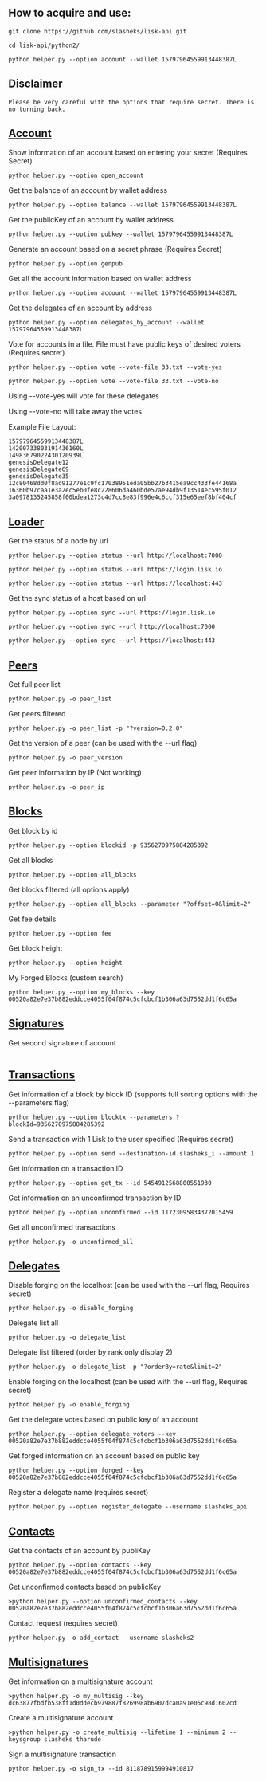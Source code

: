## How to acquire and use:


```
git clone https://github.com/slasheks/lisk-api.git

cd lisk-api/python2/

python helper.py --option account --wallet 15797964559913448387L

```

## Disclaimer

```
Please be very careful with the options that require secret. There is no turning back. 
```

## [Account](Account.md)

Show information of an account based on entering your secret (Requires Secret)

```
python helper.py --option open_account
```

Get the balance of an account by wallet address

```
python helper.py --option balance --wallet 15797964559913448387L 
````

Get the publicKey of an account by wallet address

```
python helper.py --option pubkey --wallet 15797964559913448387L
```

Generate an account based on a secret phrase (Requires Secret)

```
python helper.py --option genpub
```

Get all the account information based on wallet address

```
python helper.py --option account --wallet 15797964559913448387L 
```

Get the delegates of an account by address

```
python helper.py --option delegates_by_account --wallet 15797964559913448387L
```

Vote for accounts in a file. File must have public keys of desired voters (Requires secret)


```
python helper.py --option vote --vote-file 33.txt --vote-yes
```

```
python helper.py --option vote --vote-file 33.txt --vote-no
```

Using --vote-yes will vote for these delegates

Using --vote-no will take away the votes

Example File Layout:

```
15797964559913448387L
14200733803191436160L
14983679022430120939L
genesisDelegate12
genesisDelegate69
genesisDelegate35
12c80468dd0f8ad91277e1c9fc17038951eda05bb27b3415ea9cc433fe44168a
16360b97caa1e3a2ec5eb0fe8c228606da460bde57ae94db9f13514ec595f012
3a0978135245858f00bdea1273c4d7cc8e83f996e4c6ccf315e65eef8bf404cf
```

## [Loader](Loader.md)

Get the status of a node by url

```
python helper.py --option status --url http://localhost:7000
```

```
python helper.py --option status --url https://login.lisk.io
```

```
python helper.py --option status --url https://localhost:443
```

Get the sync status of a host based on url

```
python helper.py --option sync --url https://login.lisk.io
```

```
python helper.py --option sync --url http://localhost:7000
```

```
python helper.py --option sync --url https://localhost:443
```

## [Peers](Peers.md)

Get full peer list

```
python helper.py -o peer_list
```

Get peers filtered

```
python helper.py -o peer_list -p "?version=0.2.0"
```

Get the version of a peer (can be used with the --url flag)

```
python helper.py -o peer_version
```

Get peer information by IP (Not working)

```
python helper.py -o peer_ip
```

## [Blocks](Blocks.md)

Get block by id

```
python helper.py --option blockid -p 9356270975884285392
```

Get all blocks

```
python helper.py --option all_blocks
```

Get blocks filtered (all options apply)

```
python helper.py --option all_blocks --parameter "?offset=0&limit=2"

```

Get fee details
```
python helper.py --option fee
```

Get block height

```
python helper.py --option height
```

My Forged Blocks (custom search)

```
python helper.py --option my_blocks --key 00520a82e7e37b882eddcce4055f04f874c5cfcbcf1b306a63d7552dd1f6c65a
```

## [Signatures](Signatures.md)

Get second signature of account

```

```

## [Transactions](Transactions.md)

Get information of a block by block ID (supports full sorting options with the --parameters flag)

```
python helper.py --option blocktx --parameters ?blockId=9356270975884285392
````

Send a transaction with 1 Lisk to the user specified (Requires secret)

```
python helper.py --option send --destination-id slasheks_i --amount 1
````

Get information on a transaction ID

```
python helper.py --option get_tx --id 5454912568800551930
```

Get information on an unconfirmed transaction by ID

```
python helper.py --option unconfirmed --id 11723095834372015459
```

Get all unconfirmed transactions

```
python helper.py -o unconfirmed_all
````

## [Delegates](Delegates.md)

Disable forging on the localhost (can be used with the --url flag, Requires secret)

```
python helper.py -o disable_forging
```

Delegate list all

```
python helper.py -o delegate_list
```

Delegate list filtered (order by rank only display 2)

```
python helper.py -o delegate_list -p "?orderBy=rate&limit=2"
```

Enable forging on the localhost (can be used with the --url flag, Requires secret)

```
python helper.py -o enable_forging
```

Get the delegate votes based on public key of an account

```
python helper.py --option delegate_voters --key 00520a82e7e37b882eddcce4055f04f874c5cfcbcf1b306a63d7552dd1f6c65a
```

Get forged information on an account based on public key

```
python helper.py --option forged --key 00520a82e7e37b882eddcce4055f04f874c5cfcbcf1b306a63d7552dd1f6c65a
```

Register a delegate name (requires secret)

```
python helper.py --option register_delegate --username slasheks_api
```

## [Contacts](Contacts.md)

Get the contacts of an account by publiKey

```
python helper.py --option contacts --key 00520a82e7e37b882eddcce4055f04f874c5cfcbcf1b306a63d7552dd1f6c65a
```

Get unconfirmed contacts based on publicKey

```
>python helper.py --option unconfirmed_contacts --key 00520a82e7e37b882eddcce4055f04f874c5cfcbcf1b306a63d7552dd1f6c65a
```

Contact request (requires secret)

```
python helper.py -o add_contact --username slasheks2
```

## [Multisignatures](Multisignatures.md)

Get information on a multisignature account

```
>python helper.py -o my_multisig --key dc63877fbdfb538ff1d0ddecb979887f826998ab6907dca0a91e05c98d1602cd
```

Create a multisignature account

```
>python helper.py -o create_multisig --lifetime 1 --minimum 2 --keysgroup slasheks tharude
```

Sign a multisignature transaction

```
python helper.py -o sign_tx --id 8118789159994910817 
```
